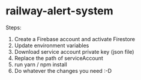 # railway-alert-system

Steps:

1. Create a Firebase account and activate Firestore
2. Update environment variables
3. Download service account private key (json file)
4. Replace the path of serviceAccount
5. run yarn / npm install
6. Do whatever the changes you need :-D
